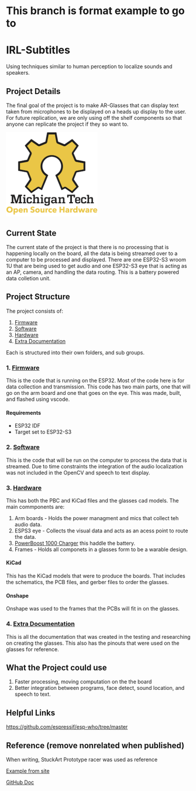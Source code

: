 # This branch is format example to go to

# IRL-Subtitles

Using techniques similar to human perception to localize sounds and speakers.

## Project Details

The final goal of the project is to make AR-Glasses that can display text taken from microphones to be displayed on a heads up display to the user. For future replication, we are only using off the shelf components so that anyone can replicate the project if they so want to.

<img src="/Media/OSHE_Logo_300PPI.png" width="250" >

## Current State
The current state of the project is that there is no processing that is happening locally on the board, all the data is being streamed over to a computer to be processed and displayed. There are one ESP32-S3 wroom 1U that are being used to get audio and one ESP32-S3 eye that is acting as an AP, camera, and handling the data routing. This is a battery powered data colletion unit.

## Project Structure
The project consists of:
1. [Firmware](#1-firmware)
2. [Software](#2-software)
3. [Hardware](#3-hardware)
4. [Extra Documentation](#4-extra-documentation)

Each is structured into their own folders, and sub groups.

### 1. [Firmware](/Firmware/README.md)
This is the code that is running on the ESP32. Most of the code here is for data collection and transmission. This code has two main parts, one that will go on the arm board and one that goes on the eye. This was made, built, and flashed using vscode. 

#### Requirements
- ESP32 IDF
- Target set to ESP32-S3

### 2. [Software](/Software/README.md)
This is the code that will be run on the computer to process the data that is streamed. Due to time constraints the integration of the audio localization was not included in the OpenCV and speech to text display.

### 3. [Hardware](/Hardware/README.md)
This has both the PBC and KiCad files and the glasses cad models.
The main commponents are:
1. Arm boards - Holds the power managment and mics that collect teh audio data.
2. ESPS3 eye - Collects the visual data and acts as an acess point to route the data.
3. [PowerBoost 1000 Charger](https://www.adafruit.com/product/2465) this haddle the battery.
4. Frames - Holds all componets in a glasses form to be a warable design.

#### KiCad
This has the KiCad models that were to produce the boards. That includes the schematics, the PCB files, and gerber files to order the glasses.

#### Onshape
Onshape was used to the frames that the PCBs will fit in on the glasses.

### 4. [Extra Documentation](/Extra%20Documentation/README.md)
This is all the documentation that was created in the testing and researching on creating the glasses. This also has the pinouts that were used on the glasses for reference.

## What the Project could use
1. Faster processing, moving computation on the the board
2. Better integration between programs, face detect, sound location, and speech to text.

## Helpful Links
https://github.com/espressif/esp-who/tree/master

## Reference (remove nonrelated when published)
When writing, StuckArt Prototype racer was used as reference

[Example from site](https://github.com/StuckAtPrototype/Racer/blob/master/README.md?plain=1)

[GitHub Doc](https://docs.github.com/en/get-started/writing-on-github/getting-started-with-writing-and-formatting-on-github/basic-writing-and-formatting-syntax#links)
